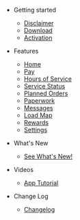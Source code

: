 - Getting started
  - [Disclaimer](getting-started.md#disclaimer)
  - [Download](getting-started.md#download)
  - [Activation](getting-started.md#activation)

- Features
  - [Home](home.md)
  - [Pay](pay.md)
  - [Hours of Service](hos.md)
  - [Service Status](servicestatus.md)
  - [Planned Orders](planned.md)
  - [Paperwork](paperwork.md)
  - [Messages](messages.md)
  - [Load Map](loadmap.md)
  - [Rewards](rewards.md)
  - [Settings](settings.md)

- What's New
  - [See What's New!](whatsnew.md)

- Videos
  - [App Tutorial](videos.md)

- Change Log
  - [Changelog](changelog.md)
